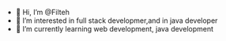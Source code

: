 - 👋 Hi, I’m @Filteh
- 👀 I’m interested in full stack developmer,and in java developer
- 🌱 I’m currently learning web development, java development

<!---
Filteh/Filteh is a ✨ special ✨ repository because its `README.md` (this file) appears on your GitHub profile.
You can click the Preview link to take a look at your changes.
--->
